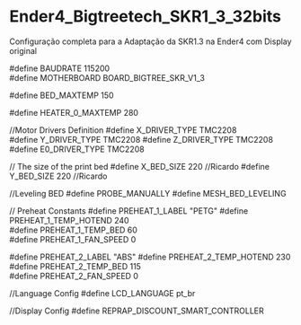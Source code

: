 # Ender4_Bigtreetech_SKR1_3_32bits
Configuração completa para a Adaptação da SKR1.3 na Ender4 com Display original

#define BAUDRATE 115200   
#define MOTHERBOARD BOARD_BIGTREE_SKR_V1_3

#define BED_MAXTEMP      150  

#define HEATER_0_MAXTEMP 280

//Motor Drivers Definition
#define X_DRIVER_TYPE  TMC2208  
#define Y_DRIVER_TYPE  TMC2208 
#define Z_DRIVER_TYPE  TMC2208  
#define E0_DRIVER_TYPE TMC2208 

// The size of the print bed
#define X_BED_SIZE 220  //Ricardo
#define Y_BED_SIZE 220  //Ricardo

//Leveling BED
#define PROBE_MANUALLY
#define MESH_BED_LEVELING

// Preheat Constants
#define PREHEAT_1_LABEL       "PETG"
#define PREHEAT_1_TEMP_HOTEND 240   
#define PREHEAT_1_TEMP_BED     60   
#define PREHEAT_1_FAN_SPEED     0 

#define PREHEAT_2_LABEL       "ABS"
#define PREHEAT_2_TEMP_HOTEND 230  
#define PREHEAT_2_TEMP_BED    115  
#define PREHEAT_2_FAN_SPEED     0 

//Language Config
#define LCD_LANGUAGE pt_br

//Display Config
#define REPRAP_DISCOUNT_SMART_CONTROLLER
